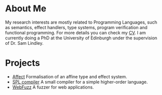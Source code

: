 # About Me

My research interests are mostly related to Programming Languages, such as semantics, effect handlers, type systems, program verification and functional programming.
For more details you can check my [CV](/curriculum_vitae.pdf).
I am currently doing a PhD at the University of Edinburgh under the supervision of Dr. Sam Lindley.

# Projects
- [Affect](https://github.com/ovanr/affect) Formalisation of an affine type and effect system.
- [SPL compiler](https://github.com/ovanr/spl-compiler) A small compiler for a simple higher-order language.
- [WebFuzz](https://github.com/ovanr/webFuzz) A fuzzer for web applications. 
